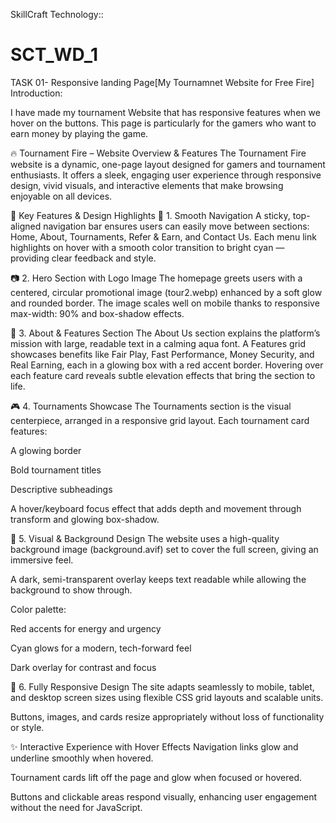 SkillCraft Technology::

# SCT_WD_1
TASK 01- Responsive landing Page[My Tournamnet Website for Free Fire]
Introduction:

I have made my tournament Website that has responsive features when we hover on the buttons.
This page is particularly for the gamers who want to earn money by playing the game.

🔥 Tournament Fire – Website Overview & Features
The Tournament Fire website is a dynamic, one-page layout designed for gamers and tournament enthusiasts. It offers a sleek, engaging user experience through responsive design, vivid visuals, and interactive elements that make browsing enjoyable on all devices.

🌟 Key Features & Design Highlights
🧭 1. Smooth Navigation
A sticky, top-aligned navigation bar ensures users can easily move between sections: Home, About, Tournaments, Refer & Earn, and Contact Us.
Each menu link highlights on hover with a smooth color transition to bright cyan  — providing clear feedback and style.

📷 2. Hero Section with Logo Image
The homepage greets users with a centered, circular promotional image (tour2.webp) enhanced by a soft glow and rounded border.
The image scales well on mobile thanks to responsive max-width: 90% and box-shadow effects.

🧾 3. About & Features Section
The About Us section explains the platform’s mission with large, readable text in a calming aqua font.
A Features grid showcases benefits like Fair Play, Fast Performance, Money Security, and Real Earning, each in a glowing box with a red accent border.
Hovering over each feature card reveals subtle elevation effects that bring the section to life.

🎮 4. Tournaments Showcase
The Tournaments section is the visual centerpiece, arranged in a responsive grid layout.
Each tournament card features:

A glowing border

Bold tournament titles

Descriptive subheadings

A hover/keyboard focus effect that adds depth and movement through transform and glowing box-shadow.

🎨 5. Visual & Background Design
The website uses a high-quality background image (background.avif) set to cover the full screen, giving an immersive feel.

A dark, semi-transparent overlay keeps text readable while allowing the background to show through.

Color palette:

Red accents  for energy and urgency

Cyan glows  for a modern, tech-forward feel

Dark overlay for contrast and focus

📱 6. Fully Responsive Design
The site adapts seamlessly to mobile, tablet, and desktop screen sizes using flexible CSS grid layouts and scalable units.

Buttons, images, and cards resize appropriately without loss of functionality or style.

✨ Interactive Experience with Hover Effects
Navigation links glow and underline smoothly when hovered.

Tournament cards lift off the page and glow when focused or hovered.

Buttons and clickable areas respond visually, enhancing user engagement without the need for JavaScript.




